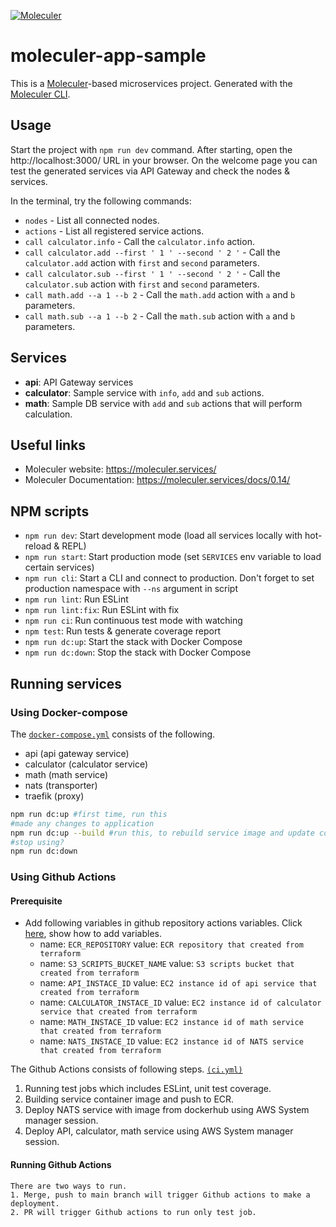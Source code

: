 [![Moleculer](https://badgen.net/badge/Powered%20by/Moleculer/0e83cd)](https://moleculer.services)

# moleculer-app-sample
This is a [Moleculer](https://moleculer.services/)-based microservices project. Generated with the [Moleculer CLI](https://moleculer.services/docs/0.14/moleculer-cli.html).

## Usage
Start the project with `npm run dev` command. 
After starting, open the http://localhost:3000/ URL in your browser. 
On the welcome page you can test the generated services via API Gateway and check the nodes & services.

In the terminal, try the following commands:
- `nodes` - List all connected nodes.
- `actions` - List all registered service actions.
- `call calculator.info` - Call the `calculator.info` action.
- `call calculator.add --first ' 1 ' --second ' 2 '` - Call the `calculator.add` action with `first` and `second` parameters.
- `call calculator.sub --first ' 1 ' --second ' 2 '` - Call the `calculator.sub` action with `first` and `second` parameters.
- `call math.add --a 1 --b 2` - Call the `math.add` action with `a` and `b` parameters.
- `call math.sub --a 1 --b 2` - Call the `math.sub` action with `a` and `b` parameters.


## Services
- **api**: API Gateway services
- **calculator**: Sample service with `info`, `add` and `sub` actions.
- **math**: Sample DB service with `add` and `sub` actions that will perform calculation.


## Useful links

* Moleculer website: https://moleculer.services/
* Moleculer Documentation: https://moleculer.services/docs/0.14/

## NPM scripts

- `npm run dev`: Start development mode (load all services locally with hot-reload & REPL)
- `npm run start`: Start production mode (set `SERVICES` env variable to load certain services)
- `npm run cli`: Start a CLI and connect to production. Don't forget to set production namespace with `--ns` argument in script
- `npm run lint`: Run ESLint
- `npm run lint:fix`: Run ESLint with fix
- `npm run ci`: Run continuous test mode with watching
- `npm test`: Run tests & generate coverage report
- `npm run dc:up`: Start the stack with Docker Compose
- `npm run dc:down`: Stop the stack with Docker Compose

## Running services
### Using Docker-compose
The [`docker-compose.yml`](/docker-compose.yml) consists of the following. </br>
* api (api gateway service)
* calculator (calculator service)
* math (math service)
* nats (transporter)
* traefik (proxy)
```bash
npm run dc:up #first time, run this
#made any changes to application
npm run dc:up --build #run this, to rebuild service image and update compose stack
#stop using?
npm run dc:down
```

### Using Github Actions
#### Prerequisite
- Add following variables in github repository actions variables. Click [here](https://docs.github.com/en/actions/learn-github-actions/variables#creating-configuration-variables-for-a-repository), show how to add variables.
  - name: `ECR_REPOSITORY` value: `ECR repository that created from terraform`
  - name: `S3_SCRIPTS_BUCKET_NAME` value: `S3 scripts bucket that created from terraform`
  - name: `API_INSTACE_ID` value: `EC2 instance id of api service that created from terraform`
  - name: `CALCULATOR_INSTACE_ID` value: `EC2 instance id of calculator service that created from terraform`
  - name: `MATH_INSTACE_ID` value: `EC2 instance id of math service that created from terraform`
  - name: `NATS_INSTACE_ID` value: `EC2 instance id of NATS service that created from terraform`

The Github Actions consists of following steps. [`(ci.yml)`](/.github/workflows/ci.yml) </br>
1. Running test jobs which includes ESLint, unit test coverage.
2. Building service container image and push to ECR.
3. Deploy NATS service with image from dockerhub using AWS System manager session. 
4. Deploy API, calculator, math service using AWS System manager session.

#### Running Github Actions
```
There are two ways to run.
1. Merge, push to main branch will trigger Github actions to make a deployment.
2. PR will trigger Github actions to run only test job.
```